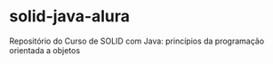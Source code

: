 # solid-java-alura
Repositório do Curso de SOLID com Java: princípios da programação orientada a objetos
